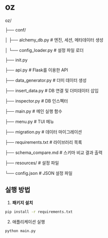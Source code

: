 # oz
oz/

├── conf/

│   ├── alchemy_db.py       # 엔진, 세션, 메타데이터 생성

│   └── config_loader.py    # 설정 파일 로더

├── init.py

├── api.py                  # Flask를 이용한 API

├── data_generator.py       # 더미 데이터 생성

├── insert_data.py          # DB 연결 및 더미데이터 삽입

├── inspector.py            # DB 인스펙터

├── main.py                 # 메인 실행 함수

├── menu.py                 # TUI 메뉴

├── migration.py            # 데이터 마이그레이션


├── requirements.txt        # 라이브러리 목록

├── schema_compare.md       # 스키마 비교 결과 출력

├── resources/              # 설정 파일

└── config.json             # JSON 설정 파일

## 실행 방법

1. **패키지 설치**
```bash
pip install -r requirements.txt
```

2. 애플리케이션 실행
```python
python main.py
```
